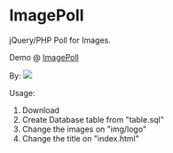 ImagePoll
=========

jQuery/PHP Poll for Images.

Demo @ <a href="http://henrique.pt/work/demos/poll/" title="ImagePoll Demo">ImagePoll</a>


By:
<img src = "http://henrique.pt/images/logo.png" border = "0">

Usage:

1. Download
2. Create Database table from "table.sql"
3. Change the images on "img/logo"
4. Change the title on "index.html"
